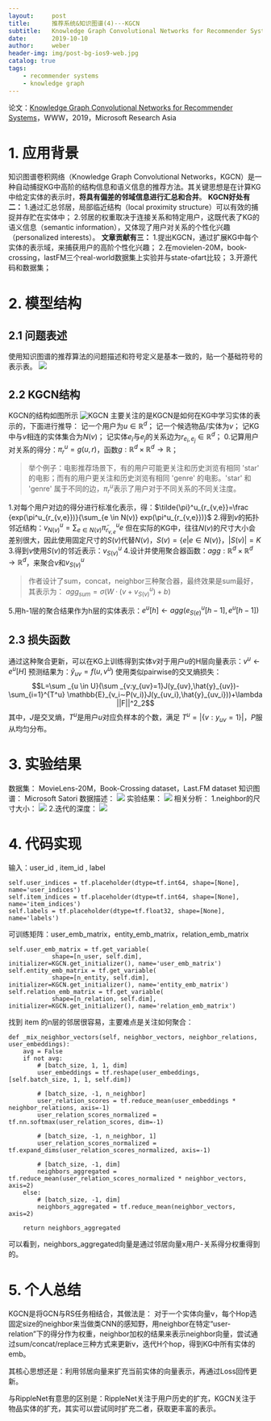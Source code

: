 ```yaml
---
layout:     post
title:      推荐系统&知识图谱(4)---KGCN
subtitle:   Knowledge Graph Convolutional Networks for Recommender Systems
date:       2019-10-10
author:     weber
header-img: img/post-bg-ios9-web.jpg
catalog: true
tags:
    - recommender systems
    - knowledge graph
---
```

论文：[Knowledge Graph Convolutional Networks for Recommender Systems](https://arxiv.org/abs/1904.12575)，WWW，2019，Microsoft Research Asia

 # 1. 应用背景
知识图谱卷积网络（Knowledge Graph Convolutional Networks，KGCN）是一种自动捕捉KG中高阶的结构信息和语义信息的推荐方法。其关键思想是在计算KG中给定实体的表示时，**将具有偏差的邻域信息进行汇总和合并**。
**KGCN好处有二：**
1.通过汇总邻居，局部临近结构（local proximity structure）可以有效的捕捉并存贮在实体中；
2.邻居的权重取决于连接关系和特定用户，这既代表了KG的语义信息（semantic information），又体现了用户对关系的个性化兴趣（personalized interests）。
**文章贡献有三：**
1.提出KGCN，通过扩展KG中每个实体的表示域，来捕获用户的高阶个性化兴趣；
2.在movielen-20M，book-crossing，lastFM三个real-world数据集上实验并与state-ofart比较；
3.开源代码和数据集；
# 2. 模型结构
## 2.1 问题表述
使用知识图谱的推荐算法的问题描述和符号定义是基本一致的，贴一个基础符号的表示表。
![](https://upload-images.jianshu.io/upload_images/6802002-97ed2b139f4b7c83.png?imageMogr2/auto-orient/strip%7CimageView2/2/w/840)
## 2.2 KGCN结构
KGCN的结构如图所示
![KGCN](https://upload-images.jianshu.io/upload_images/6802002-e60d32b81c05a55e.png?imageMogr2/auto-orient/strip%7CimageView2/2/w/840)
主要关注的是KGCN是如何在KG中学习实体的表示的，下面进行推导：
记一个用户为$u \in \mathbb{R}^d$；
记一个候选物品/实体为$v$；
记KG中与$v$相连的实体集合为$N(v)$；
记实体$e_i$与$e_j$的关系边为$r_{e_i,e_j} \in \mathbb{R}^d$；
0.记算用户对关系的得分：$\pi^u_r=g(u,r)$，函数$g:  \mathbb{R}^d \times  \mathbb{R}^d  \rightarrow  \mathbb{R}$；
>举个例子：电影推荐场景下，有的用户可能更关注和历史浏览有相同 'star' 的电影；而有的用户更关注和历史浏览有相同 'genre' 的电影。'star' 和 'genre' 属于不同的边，$\pi^u_r$表示了用户对于不同关系的不同关注度。

1.对每个用户对边的得分进行标准化表示，得：$\tilde{\pi}^u_{r_{v,e}}=\frac {exp(\pi^u_{r_{v,e}})}{\sum_{e \in N(v)} exp(\pi^u_{r_{v,e}})}$
2.得到$v$的拓扑邻近结构：$v^u_{N(v)}=\sum _{e \in N(v)} \tilde{\pi}^u_{r_{v,e}}e$
但在实际的KG中，往往$N(v)$的尺寸大小会差别很大，因此使用固定尺寸的$S(v)$代替$N(v)$，$S(v)=\{e|e \in N(v) \} ，|S(v)|=K$
3.得到$v$使用$S(v)$的邻近表示：$v^u_{S(v)}$
4.设计并使用聚合器函数：$agg:\mathbb{R}^d \times \mathbb{R}^d \rightarrow \mathbb{R}^d$，来聚合$v$和$v^u_{S(v)}$
>作者设计了sum，concat，neighbor三种聚合器，最终效果是sum最好，其表示为：
>$agg_{sum}=\sigma(W·(v+v^u_{S(v)})+b)$

5.用h-1层的聚合结果作为h层的实体表示：$e^u[h] \leftarrow agg(e^u_{S(e)}[h-1],e^u[h-1])$
## 2.3 损失函数
通过这种聚合更新，可以在KG上训练得到实体$v$对于用户$u$的H层向量表示：$v^u \leftarrow e^u[H]$
预测结果为：$\hat{y}_{uv}=f(u,v^u)$
使用类似pairwise的交叉熵损失：$$L=\sum _{u \in U}(\sum _{v:y_{uv}=1}J(y_{uv},\hat{y}_{uv})-\sum_{i=1}^{T^u} \mathbb{E}_{v_i∼P(v_i)}J(y_{uv_i},\hat{y}_{uv_i}))+\lambda ||F||^2_2$$其中，$J$是交叉熵，$T^u$是用户$u$对应负样本的个数，满足 $T^u=|\{ v:y_{uv}=1 \}|$，$P$服从均匀分布。
# 3. 实验结果
数据集：
MovieLens-20M，Book-Crossing dataset，Last.FM dataset
知识图谱：
Microsoft Satori
数据描述：
![](https://upload-images.jianshu.io/upload_images/6802002-da4541097913a75c.png?imageMogr2/auto-orient/strip%7CimageView2/2/w/1240)
实验结果：
![](https://upload-images.jianshu.io/upload_images/6802002-ea1d78e367fe3e4a.png?imageMogr2/auto-orient/strip%7CimageView2/2/w/1240)
相关分析：
1.neighbor的尺寸大小：
![](https://upload-images.jianshu.io/upload_images/6802002-48e8afeeba05d77e.png?imageMogr2/auto-orient/strip%7CimageView2/2/w/1240)
2.迭代的深度：
![](https://upload-images.jianshu.io/upload_images/6802002-17e4c1219d970875.png?imageMogr2/auto-orient/strip%7CimageView2/2/w/1240)
# 4. 代码实现
输入：user_id , item_id , label
```
self.user_indices = tf.placeholder(dtype=tf.int64, shape=[None], name='user_indices')
self.item_indices = tf.placeholder(dtype=tf.int64, shape=[None], name='item_indices')
self.labels = tf.placeholder(dtype=tf.float32, shape=[None], name='labels')
```
可训练矩阵：user_emb_matrix，entity_emb_matrix，relation_emb_matrix
```
self.user_emb_matrix = tf.get_variable(
            shape=[n_user, self.dim], initializer=KGCN.get_initializer(), name='user_emb_matrix')
self.entity_emb_matrix = tf.get_variable(
            shape=[n_entity, self.dim], initializer=KGCN.get_initializer(), name='entity_emb_matrix')
self.relation_emb_matrix = tf.get_variable(
            shape=[n_relation, self.dim], initializer=KGCN.get_initializer(), name='relation_emb_matrix')
```
找到 item 的n层的邻居很容易，主要难点是关注如何聚合：
```
def _mix_neighbor_vectors(self, neighbor_vectors, neighbor_relations, user_embeddings):
    avg = False
    if not avg:
        # [batch_size, 1, 1, dim]
        user_embeddings = tf.reshape(user_embeddings, [self.batch_size, 1, 1, self.dim])

        # [batch_size, -1, n_neighbor]
        user_relation_scores = tf.reduce_mean(user_embeddings * neighbor_relations, axis=-1)
        user_relation_scores_normalized = tf.nn.softmax(user_relation_scores, dim=-1)

        # [batch_size, -1, n_neighbor, 1]
        user_relation_scores_normalized = tf.expand_dims(user_relation_scores_normalized, axis=-1)

        # [batch_size, -1, dim]
        neighbors_aggregated = tf.reduce_mean(user_relation_scores_normalized * neighbor_vectors, axis=2)
    else:
        # [batch_size, -1, dim]
        neighbors_aggregated = tf.reduce_mean(neighbor_vectors, axis=2)

    return neighbors_aggregated
```
可以看到，neighbors_aggregated向量是通过邻居向量x用户-关系得分权重得到的。


# 5. 个人总结
KGCN是将GCN与RS任务相结合，其做法是：
对于一个实体向量v，每个Hop选固定size的neighbor来当做类CNN的感知野，用neighbor在特定“user-relation”下的得分作为权重，neighbor加权的结果来表示neighbor向量，尝试通过sum/concat/replace三种方式来更新v，迭代H个hop，得到KG中所有实体的emb。

其核心思想还是：利用邻居向量来扩充当前实体的向量表示，再通过Loss回传更新。

与RippleNet有意思的区别是：RippleNet关注于用户历史的扩充，KGCN关注于物品实体的扩充，其实可以尝试同时扩充二者，获取更丰富的表示。
